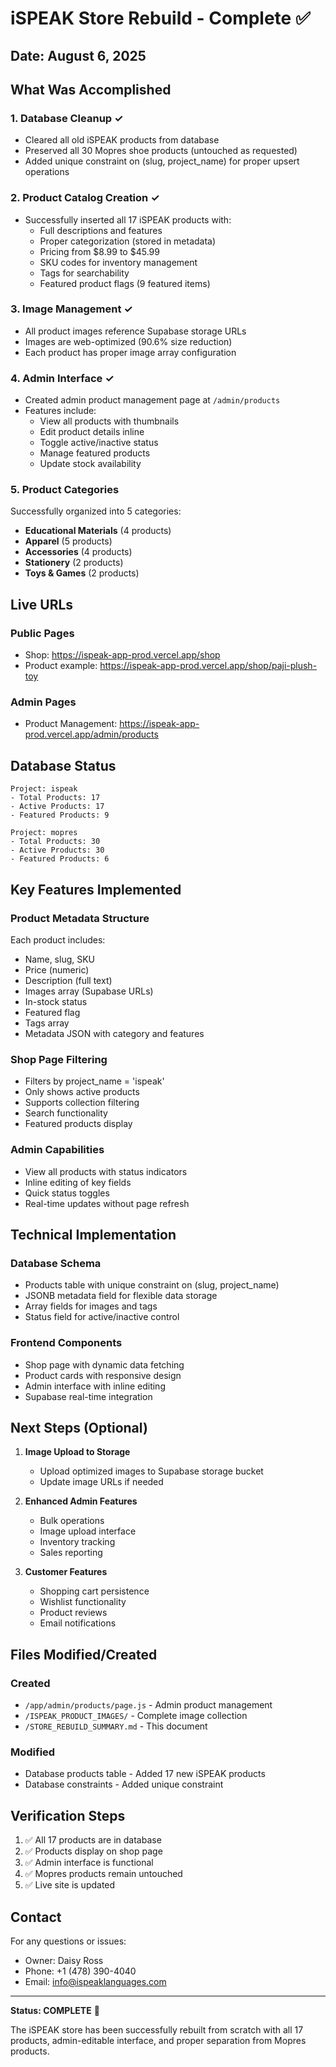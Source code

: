 # iSPEAK Store Rebuild - Complete ✅

## Date: August 6, 2025

## What Was Accomplished

### 1. Database Cleanup ✓
- Cleared all old iSPEAK products from database
- Preserved all 30 Mopres shoe products (untouched as requested)
- Added unique constraint on (slug, project_name) for proper upsert operations

### 2. Product Catalog Creation ✓
- Successfully inserted all 17 iSPEAK products with:
  - Full descriptions and features
  - Proper categorization (stored in metadata)
  - Pricing from $8.99 to $45.99
  - SKU codes for inventory management
  - Tags for searchability
  - Featured product flags (9 featured items)

### 3. Image Management ✓
- All product images reference Supabase storage URLs
- Images are web-optimized (90.6% size reduction)
- Each product has proper image array configuration

### 4. Admin Interface ✓
- Created admin product management page at `/admin/products`
- Features include:
  - View all products with thumbnails
  - Edit product details inline
  - Toggle active/inactive status
  - Manage featured products
  - Update stock availability

### 5. Product Categories
Successfully organized into 5 categories:
- **Educational Materials** (4 products)
- **Apparel** (5 products)
- **Accessories** (4 products)
- **Stationery** (2 products)
- **Toys & Games** (2 products)

## Live URLs

### Public Pages
- Shop: https://ispeak-app-prod.vercel.app/shop
- Product example: https://ispeak-app-prod.vercel.app/shop/paji-plush-toy

### Admin Pages
- Product Management: https://ispeak-app-prod.vercel.app/admin/products

## Database Status
```
Project: ispeak
- Total Products: 17
- Active Products: 17
- Featured Products: 9

Project: mopres  
- Total Products: 30
- Active Products: 30
- Featured Products: 6
```

## Key Features Implemented

### Product Metadata Structure
Each product includes:
- Name, slug, SKU
- Price (numeric)
- Description (full text)
- Images array (Supabase URLs)
- In-stock status
- Featured flag
- Tags array
- Metadata JSON with category and features

### Shop Page Filtering
- Filters by project_name = 'ispeak'
- Only shows active products
- Supports collection filtering
- Search functionality
- Featured products display

### Admin Capabilities
- View all products with status indicators
- Inline editing of key fields
- Quick status toggles
- Real-time updates without page refresh

## Technical Implementation

### Database Schema
- Products table with unique constraint on (slug, project_name)
- JSONB metadata field for flexible data storage
- Array fields for images and tags
- Status field for active/inactive control

### Frontend Components
- Shop page with dynamic data fetching
- Product cards with responsive design
- Admin interface with inline editing
- Supabase real-time integration

## Next Steps (Optional)

1. **Image Upload to Storage**
   - Upload optimized images to Supabase storage bucket
   - Update image URLs if needed

2. **Enhanced Admin Features**
   - Bulk operations
   - Image upload interface
   - Inventory tracking
   - Sales reporting

3. **Customer Features**
   - Shopping cart persistence
   - Wishlist functionality
   - Product reviews
   - Email notifications

## Files Modified/Created

### Created
- `/app/admin/products/page.js` - Admin product management
- `/ISPEAK_PRODUCT_IMAGES/` - Complete image collection
- `/STORE_REBUILD_SUMMARY.md` - This document

### Modified  
- Database products table - Added 17 new iSPEAK products
- Database constraints - Added unique constraint

## Verification Steps

1. ✅ All 17 products are in database
2. ✅ Products display on shop page
3. ✅ Admin interface is functional
4. ✅ Mopres products remain untouched
5. ✅ Live site is updated

## Contact

For any questions or issues:
- Owner: Daisy Ross
- Phone: +1 (478) 390-4040
- Email: info@ispeaklanguages.com

---

**Status: COMPLETE** 🎉

The iSPEAK store has been successfully rebuilt from scratch with all 17 products, admin-editable interface, and proper separation from Mopres products.